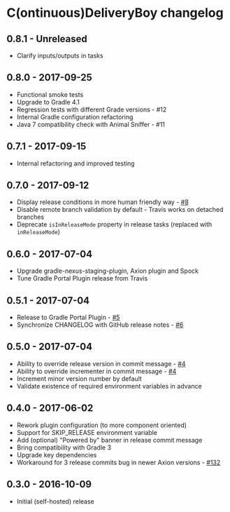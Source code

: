 # C(ontinuous)DeliveryBoy changelog

## 0.8.1 - Unreleased

 - Clarify inputs/outputs in tasks

## 0.8.0 - 2017-09-25

 - Functional smoke tests
 - Upgrade to Gradle 4.1
 - Regression tests with different Grade versions - #12
 - Internal Gradle configuration refactoring
 - Java 7 compatibility check with Animal Sniffer - #11

## 0.7.1 - 2017-09-15

 - Internal refactoring and improved testing

## 0.7.0 - 2017-09-12

 - Display release conditions in more human friendly way - [#8](https://github.com/szpak/CDeliveryBoy/issues/8)
 - Disable remote branch validation by default - Travis works on detached branches
 - Deprecate `isInReleaseMode` property in release tasks (replaced with `inReleaseMode`)

## 0.6.0 - 2017-07-04

 - Upgrade gradle-nexus-staging-plugin, Axion plugin and Spock
 - Tune Gradle Portal Plugin release from Travis

## 0.5.1 - 2017-07-04

 - Release to Gradle Portal Plugin - [#5](https://github.com/szpak/CDeliveryBoy/issues/5)
 - Synchronize CHANGELOG with GitHub release notes - [#6](https://github.com/szpak/CDeliveryBoy/issues/6) 

## 0.5.0 - 2017-07-04

 - Ability to override release version in commit message - [#4](https://github.com/szpak/CDeliveryBoy/issues/4)
 - Ability to override incrementer in commit message - [#4](https://github.com/szpak/CDeliveryBoy/issues/4)
 - Increment minor version number by default 
 - Validate existence of required environment variables in advance
  
## 0.4.0 - 2017-06-02

 - Rework plugin configuration (to more component oriented)
 - Support for SKIP_RELEASE environment variable
 - Add (optional) "Powered by" banner in release commit message
 - Bring compatibility with Gradle 3
 - Upgrade key dependencies
 - Workaround for 3 release commits bug in newer Axion versions - [#132](https://github.com/allegro/axion-release-plugin/issues/132) 

## 0.3.0 - 2016-10-09

 - Initial (self-hosted) release 
